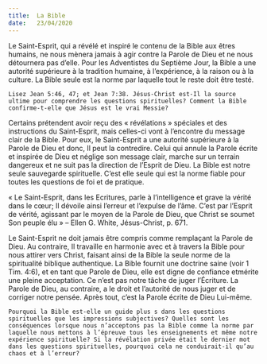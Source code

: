```yaml
---
title:  La Bible
date:   23/04/2020
---
```


Le Saint-Esprit, qui a révélé et inspiré le contenu de la Bible aux êtres humains, ne nous mènera jamais à agir contre la Parole de Dieu et ne nous détournera pas d’elle. Pour les Adventistes du Septième Jour, la Bible a une autorité supérieure à la tradition humaine, à l’expérience, à la raison ou à la culture. La Bible seule est la norme par laquelle tout le reste doit être testé.

`Lisez Jean 5:46, 47; et Jean 7:38. Jésus-Christ est-Il la source ultime pour comprendre les questions spirituelles? Comment la Bible confirme-t-elle que Jésus est le vrai Messie?`

Certains prétendent avoir reçu des « révélations » spéciales et des instructions du Saint-Esprit, mais celles-ci vont à l’encontre du message clair de la Bible. Pour eux, le Saint-Esprit a une autorité supérieure à la Parole de Dieu et donc, Il peut la contredire. Celui qui annule la Parole écrite et inspirée de Dieu et néglige son message clair, marche sur un terrain dangereux et ne suit pas la direction de l’Esprit de Dieu. La Bible est notre seule sauvegarde spirituelle. C’est elle seule qui est la norme fiable pour toutes les questions de foi et de pratique.

« Le Saint-Esprit, dans les Ecritures, parle à l’intelligence et grave la vérité dans le cœur; Il dévoile ainsi l’erreur et l’expulse de l’âme. C’est par l’Esprit de vérité, agissant par le moyen de la Parole de Dieu, que Christ se soumet Son peuple élu » – Ellen G. White, Jésus-Christ, p. 671.

Le Saint-Esprit ne doit jamais être compris comme remplaçant la Parole de Dieu. Au contraire, Il travaille en harmonie avec et à travers la Bible pour nous attirer vers Christ, faisant ainsi de la Bible la seule norme de la spiritualité biblique authentique. La Bible fournit une doctrine saine (voir 1 Tim. 4:6), et en tant que Parole de Dieu, elle est digne de confiance etmérite une pleine acceptation. Ce n’est pas notre tâche de juger l’Écriture. La Parole de Dieu, au contraire, a le droit et l’autorité de nous juger et de corriger notre pensée. Après tout, c’est la Parole écrite de Dieu Lui-même.

`Pourquoi la Bible est-elle un guide plus s dans les questions spirituelles que les impressions subjectives? Quelles sont les conséquences lorsque nous n’acceptons pas la Bible comme la norme par laquelle nous mettons à l’épreuve tous les enseignements et même notre expérience spirituelle? Si la révélation privée était le dernier mot dans les questions spirituelles, pourquoi cela ne conduirait-il qu’au chaos et à l’erreur?`
